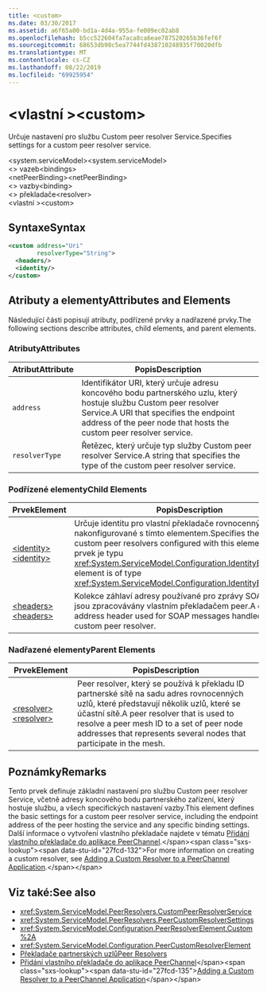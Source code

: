 ```yaml
---
title: <custom>
ms.date: 03/30/2017
ms.assetid: a6f65a00-bd1a-4d4a-955a-fe009ec02ab8
ms.openlocfilehash: b5cc522604fa7aca8ca6eae787520265b36fef6f
ms.sourcegitcommit: 68653db98c5ea7744fd438710248935f70020dfb
ms.translationtype: MT
ms.contentlocale: cs-CZ
ms.lasthandoff: 08/22/2019
ms.locfileid: "69925954"
---
```

# <a name="custom"></a><span data-ttu-id="27fcd-101">\<vlastní ></span><span class="sxs-lookup"><span data-stu-id="27fcd-101">\<custom></span></span>
<span data-ttu-id="27fcd-102">Určuje nastavení pro službu Custom peer resolver Service.</span><span class="sxs-lookup"><span data-stu-id="27fcd-102">Specifies settings for a custom peer resolver service.</span></span>  
  
<span data-ttu-id="27fcd-103">\<system.serviceModel></span><span class="sxs-lookup"><span data-stu-id="27fcd-103">\<system.serviceModel></span></span>  
<span data-ttu-id="27fcd-104">\<> vazeb</span><span class="sxs-lookup"><span data-stu-id="27fcd-104">\<bindings></span></span>  
<span data-ttu-id="27fcd-105">\<netPeerBinding></span><span class="sxs-lookup"><span data-stu-id="27fcd-105">\<netPeerBinding></span></span>  
<span data-ttu-id="27fcd-106">\<> vazby</span><span class="sxs-lookup"><span data-stu-id="27fcd-106">\<binding></span></span>  
<span data-ttu-id="27fcd-107">\<> překladače</span><span class="sxs-lookup"><span data-stu-id="27fcd-107">\<resolver></span></span>  
<span data-ttu-id="27fcd-108">\<vlastní ></span><span class="sxs-lookup"><span data-stu-id="27fcd-108">\<custom></span></span>  
  
## <a name="syntax"></a><span data-ttu-id="27fcd-109">Syntaxe</span><span class="sxs-lookup"><span data-stu-id="27fcd-109">Syntax</span></span>  
  
```xml  
<custom address="Uri"
        resolverType="String">
  <headers/>
  <identity/>
</custom>
```  
  
## <a name="attributes-and-elements"></a><span data-ttu-id="27fcd-110">Atributy a elementy</span><span class="sxs-lookup"><span data-stu-id="27fcd-110">Attributes and Elements</span></span>  
 <span data-ttu-id="27fcd-111">Následující části popisují atributy, podřízené prvky a nadřazené prvky.</span><span class="sxs-lookup"><span data-stu-id="27fcd-111">The following sections describe attributes, child elements, and parent elements.</span></span>  
  
### <a name="attributes"></a><span data-ttu-id="27fcd-112">Atributy</span><span class="sxs-lookup"><span data-stu-id="27fcd-112">Attributes</span></span>  
  
|<span data-ttu-id="27fcd-113">Atribut</span><span class="sxs-lookup"><span data-stu-id="27fcd-113">Attribute</span></span>|<span data-ttu-id="27fcd-114">Popis</span><span class="sxs-lookup"><span data-stu-id="27fcd-114">Description</span></span>|  
|---------------|-----------------|  
|`address`|<span data-ttu-id="27fcd-115">Identifikátor URI, který určuje adresu koncového bodu partnerského uzlu, který hostuje službu Custom peer resolver Service.</span><span class="sxs-lookup"><span data-stu-id="27fcd-115">A URI that specifies the endpoint address of the peer node that hosts the custom peer resolver service.</span></span>|  
|`resolverType`|<span data-ttu-id="27fcd-116">Řetězec, který určuje typ služby Custom peer resolver Service.</span><span class="sxs-lookup"><span data-stu-id="27fcd-116">A string that specifies the type of the custom peer resolver service.</span></span>|  
  
### <a name="child-elements"></a><span data-ttu-id="27fcd-117">Podřízené elementy</span><span class="sxs-lookup"><span data-stu-id="27fcd-117">Child Elements</span></span>  
  
|<span data-ttu-id="27fcd-118">Prvek</span><span class="sxs-lookup"><span data-stu-id="27fcd-118">Element</span></span>|<span data-ttu-id="27fcd-119">Popis</span><span class="sxs-lookup"><span data-stu-id="27fcd-119">Description</span></span>|  
|-------------|-----------------|  
|[<span data-ttu-id="27fcd-120">\<identity></span><span class="sxs-lookup"><span data-stu-id="27fcd-120">\<identity></span></span>](identity.md)|<span data-ttu-id="27fcd-121">Určuje identitu pro vlastní překladače rovnocenných uzlů nakonfigurované s tímto elementem.</span><span class="sxs-lookup"><span data-stu-id="27fcd-121">Specifies the identity for custom peer resolvers configured with this element.</span></span> <span data-ttu-id="27fcd-122">Tento prvek je typu <xref:System.ServiceModel.Configuration.IdentityElement>.</span><span class="sxs-lookup"><span data-stu-id="27fcd-122">This element is of type <xref:System.ServiceModel.Configuration.IdentityElement>.</span></span>|  
|[<span data-ttu-id="27fcd-123">\<headers></span><span class="sxs-lookup"><span data-stu-id="27fcd-123">\<headers></span></span>](headers-element.md)|<span data-ttu-id="27fcd-124">Kolekce záhlaví adresy používané pro zprávy SOAP, které jsou zpracovávány vlastním překladačem peer.</span><span class="sxs-lookup"><span data-stu-id="27fcd-124">A collection of address header used for SOAP messages handled by the custom peer resolver.</span></span>|  
  
### <a name="parent-elements"></a><span data-ttu-id="27fcd-125">Nadřazené elementy</span><span class="sxs-lookup"><span data-stu-id="27fcd-125">Parent Elements</span></span>  
  
|<span data-ttu-id="27fcd-126">Prvek</span><span class="sxs-lookup"><span data-stu-id="27fcd-126">Element</span></span>|<span data-ttu-id="27fcd-127">Popis</span><span class="sxs-lookup"><span data-stu-id="27fcd-127">Description</span></span>|  
|-------------|-----------------|  
|[<span data-ttu-id="27fcd-128">\<resolver></span><span class="sxs-lookup"><span data-stu-id="27fcd-128">\<resolver></span></span>](resolver.md)|<span data-ttu-id="27fcd-129">Peer resolver, který se používá k překladu ID partnerské sítě na sadu adres rovnocenných uzlů, které představují několik uzlů, které se účastní sítě.</span><span class="sxs-lookup"><span data-stu-id="27fcd-129">A peer resolver that is used to resolve a peer mesh ID to a set of peer node addresses that represents several nodes that participate in the mesh.</span></span>|  
  
## <a name="remarks"></a><span data-ttu-id="27fcd-130">Poznámky</span><span class="sxs-lookup"><span data-stu-id="27fcd-130">Remarks</span></span>  
 <span data-ttu-id="27fcd-131">Tento prvek definuje základní nastavení pro službu Custom peer resolver Service, včetně adresy koncového bodu partnerského zařízení, který hostuje službu, a všech specifických nastavení vazby.</span><span class="sxs-lookup"><span data-stu-id="27fcd-131">This element defines the basic settings for a custom peer resolver service, including the endpoint address of the peer hosting the service and any specific binding settings.</span></span> <span data-ttu-id="27fcd-132">Další informace o vytvoření vlastního překladače najdete v tématu [Přidání vlastního překladače do aplikace PeerChannel](https://docs.microsoft.com/previous-versions/ms730105(v=vs.90)).</span><span class="sxs-lookup"><span data-stu-id="27fcd-132">For more information on creating a custom resolver, see [Adding a Custom Resolver to a PeerChannel Application](https://docs.microsoft.com/previous-versions/ms730105(v=vs.90)).</span></span>  
  
## <a name="see-also"></a><span data-ttu-id="27fcd-133">Viz také:</span><span class="sxs-lookup"><span data-stu-id="27fcd-133">See also</span></span>

- <xref:System.ServiceModel.PeerResolvers.CustomPeerResolverService>
- <xref:System.ServiceModel.PeerResolvers.PeerCustomResolverSettings>
- <xref:System.ServiceModel.Configuration.PeerResolverElement.Custom%2A>
- <xref:System.ServiceModel.Configuration.PeerCustomResolverElement>
- [<span data-ttu-id="27fcd-134">Překladače partnerských uzlů</span><span class="sxs-lookup"><span data-stu-id="27fcd-134">Peer Resolvers</span></span>](../../../wcf/feature-details/peer-resolvers.md)
- <span data-ttu-id="27fcd-135">[Přidání vlastního překladače do aplikace PeerChannel](https://docs.microsoft.com/previous-versions/ms730105(v=vs.90))</span><span class="sxs-lookup"><span data-stu-id="27fcd-135">[Adding a Custom Resolver to a PeerChannel Application](https://docs.microsoft.com/previous-versions/ms730105(v=vs.90))</span></span>
